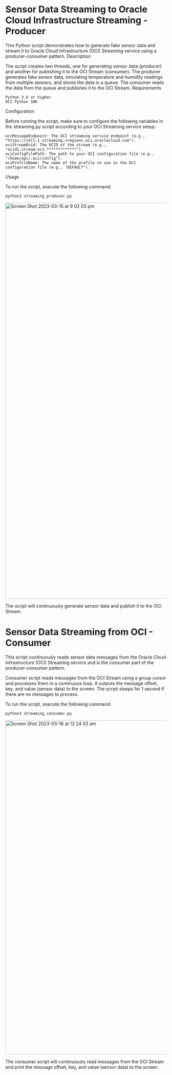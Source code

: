 # Sensor Data Streaming to Oracle Cloud Infrastructure Streaming - Producer

This Python script demonstrates how to generate fake sensor data and stream it to Oracle Cloud Infrastructure (OCI) Streaming service using a producer-consumer pattern.
Description

The script creates two threads, one for generating sensor data (producer) and another for publishing it to the OCI Stream (consumer). The producer generates fake sensor data, simulating temperature and humidity readings from multiple sensors, and stores the data in a queue. The consumer reads the data from the queue and publishes it to the OCI Stream.
Requirements

    Python 3.6 or higher
    OCI Python SDK

Configuration

Before running the script, make sure to configure the following variables in the streaming.py script according to your OCI Streaming service setup:

    ociMessageEndpoint: The OCI streaming service endpoint (e.g., "https://cell-1.streaming.<region>.oci.oraclecloud.com").
    ociStreamOcid: The OCID of the stream (e.g., "ocid1.stream.oc1.*************").
    ociConfigFilePath: The path to your OCI configuration file (e.g., "/home/opc/.oci/config").
    ociProfileName: The name of the profile to use in the OCI configuration file (e.g., "DEFAULT").

Usage

To run the script, execute the following command:

```
python3 streaming_producer.py
```

<img width="1238" alt="Screen Shot 2023-03-15 at 9 02 03 pm" src="https://user-images.githubusercontent.com/39692236/225275632-5be49399-63af-4df0-be9e-96a74bb8792d.png">

The script will continuously generate sensor data and publish it to the OCI Stream.

# Sensor Data Streaming from OCI - Consumer

This script continuously reads sensor data messages from the Oracle Cloud Infrastructure (OCI) Streaming service and is the consumer part of the producer-consumer pattern.

Consumer script reads messages from the OCI Stream using a group cursor and processes them in a continuous loop. It outputs the message offset, key, and value (sensor data) to the screen. The script sleeps for 1 second if there are no messages to process.

To run the script, execute the following command:

```
python3 streaming_consumer.py
```

<img width="1045" alt="Screen Shot 2023-03-16 at 12 24 03 am" src="https://user-images.githubusercontent.com/39692236/225321942-49804a28-cdc6-49ab-8e00-d681145068fe.png">

The consumer script will continuously read messages from the OCI Stream and print the message offset, key, and value (sensor data) to the screen.




